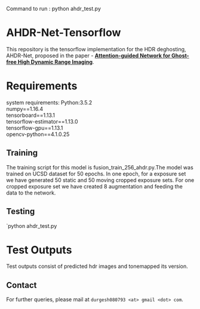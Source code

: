 
Command to run :
python ahdr_test.py


# AHDR-Net-Tensorflow

This repository is the tensorflow implementation for the HDR deghosting, AHDR-Net, proposed in the paper - [**Attention-guided Network for Ghost-free High Dynamic Range Imaging**](https://arxiv.org/pdf/1904.10293.pdf).


# Requirements
system requirements:
Python:3.5.2\
numpy==1.16.4\
tensorboard==1.13.1\
tensorflow-estimator==1.13.0\
tensorflow-gpu==1.13.1\
opencv-python==4.1.0.25


## Training
The training script for this model is fusion_train_256_ahdr.py.The model was trained on UCSD dataset for 50 epochs. In one epoch, for a exposure set we have generated 50 static and 50 moving cropped exposure sets. For one cropped exposure set we have created 8 augmentation and feeding the data to the network.

## Testing
`python ahdr_test.py

# Test Outputs
Test outputs consist of predicted hdr images and tonemapped its version.

## Contact
For further queries, please mail at `durgesh080793 <at> gmail <dot> com`.


